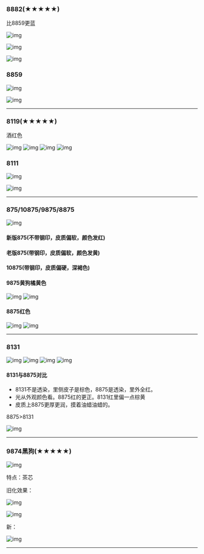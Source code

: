

### 8882(★★★★★)

比8859更蓝

![img](图/8882_1.jpg)

![img](图/8882_2.jpg)

![img](图/8882_3.jpg)

### 8859
![img](图/8859.jpg)

![img](图/8859_2.jpg)

---

### 8119(★★★★★)

酒红色

![img](图/8119.jpg)
![img](图/8119_1.jpg)
![img](图/8119_2.jpg)
![img](图/8119_3.jpg)



### 8111
![img](图/8111.jpg)

![img](图/8111_1.jpg)

---

### 875/10875/9875/8875

![img](图/875.jpg)

#### 新版875(不带钢印，皮质偏软，颜色发红)

#### 老版875(带钢印，皮质偏软，颜色发黄)

#### 10875(带钢印，皮质偏硬，深褐色)

#### 9875黄狗橘黄色

![img](图/9875.jpg)
![img](图/9875_1.jpg)

#### 8875红色

![img](图/8875.jpg)
![img](图/8875_1.jpg)



---

### 8131
![img](图/8131.jpg)
![img](图/8131_0.jpg)
![img](图/8131_1.jpg)
![img](图/8131_2.jpg)

#### 8131与8875对比

- 8131不是透染，里侧皮子是棕色，8875是透染，里外全红。
- 光从外观颜色看。8875红的更正。8131红里偏一点棕黄
- 皮质上8875更厚更润，摸着油蜡油蜡的。

8875>8131

![img](图/8131_8875.jpg)

---

### 9874黑狗(★★★★★)

![img](图/9874_3.jpg)

特点：茶芯

旧化效果：



![img](图/9874.jpeg)

![img](图/9874_2.jpeg)


新：

![img](图/9874.webp)

---


